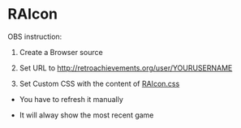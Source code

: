 # RAIcon

OBS instruction:

1. Create a Browser source

2. Set URL to http://retroachievements.org/user/YOURUSERNAME

3. Set Custom CSS with the content of [RAIcon.css](https://raw.githubusercontent.com/Moliman/RAIcon/master/RAIcon.css)

* You have to refresh it manually

* It will alway show the most recent game
